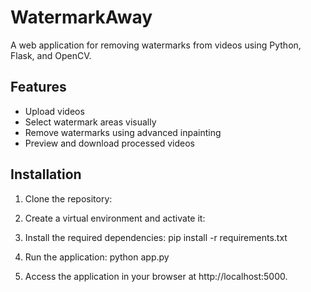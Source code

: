 # WatermarkAway

A web application for removing watermarks from videos using Python, Flask, and OpenCV.

## Features
- Upload videos
- Select watermark areas visually
- Remove watermarks using advanced inpainting
- Preview and download processed videos

## Installation

1. Clone the repository:

2. Create a virtual environment and activate it:

3. Install the required dependencies: pip install -r requirements.txt

4. Run the application: python app.py

5. Access the application in your browser at http://localhost:5000.
